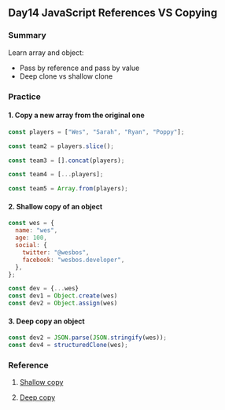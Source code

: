 ## Day14 JavaScript References VS Copying

### Summary

Learn array and object:
- Pass by reference and pass by value
- Deep clone vs shallow clone

### Practice

#### 1. Copy a new array from the original one

```javascript
const players = ["Wes", "Sarah", "Ryan", "Poppy"];

const team2 = players.slice();

const team3 = [].concat(players);

const team4 = [...players];

const team5 = Array.from(players);
```

#### 2. Shallow copy of an object

```javascript
const wes = {
  name: "wes",
  age: 100,
  social: {
    twitter: "@wesbos",
    facebook: "wesbos.developer",
  },
};

const dev = {...wes}
const dev1 = Object.create(wes)
const dev2 = Object.assign(wes)
```

#### 3. Deep copy an object

```javascript
const dev2 = JSON.parse(JSON.stringify(wes));
const dev4 = structuredClone(wes);
```

### Reference

1. [Shallow copy](https://developer.mozilla.org/en-US/docs/Glossary/Shallow_copy)

2. [Deep copy](https://developer.mozilla.org/en-US/docs/Glossary/Deep_copy)